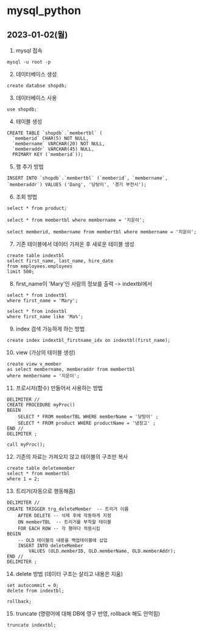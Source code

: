 # mysql_python
## 2023-01-02(월)
1. mysql 접속
```
mysql -u root -p
```
2. 데이터베이스 생성
```
create databse shopdb;
```
3. 데이터베이스 사용
```
use shopdb;
```
4. 테이블 생성
```
CREATE TABLE `shopdb`.`membertbl` (
  `memberid` CHAR(5) NOT NULL,
  `membername` VARCHAR(20) NOT NULL,
  `memberaddr` VARCHAR(45) NULL,
  PRIMARY KEY (`memberid`));
  ```

5. 행 추가 방법
```
INSERT INTO `shopdb`.`membertbl` (`memberid`, `membername`, `memberaddr`) VALUES ('Dang', '당탕이', '경기 부천시');
```

6. 조회 방법
```
select * from product;
```

```
select * from membertbl where membername = '지운이';
```

```
select memberid, membername from membertbl where membername = '지운이';
```

7. 기존 테이블에서 데이터 가져온 후 새로운 테이블 생성
```
create table indextbl
select first_name, last_name, hire_date
from employees.employees
limit 500;
```

8. first_name이 'Mary'인 사람의 정보를 출력 -> indextbl에서
```
select * from indextbl
where first_name = 'Mary';
```

```
select * from indextbl
where first_name like 'Ma%';
```

9. index 검색 가능하게 하는 방법
```
create index indextbl_firstname_idx on indextbl(first_name);
```

10. view (가상의 테이블 생성)
```
create view v_member
as select membername, memberaddr from membertbl
where membername = '지운이';
```

11. 프로시저(함수) 만들어서 사용하는 방법
```
DELIMITER //
CREATE PROCEDURE myProc()
BEGIN
    SELECT * FROM memberTBL WHERE memberName = '당탕이' ;
    SELECT * FROM product WHERE productName = '냉장고' ;
END // 
DELIMITER ;
```
```
call myProc();
```

12. 기존의 자료는 가져오지 않고 테이블의 구조만 복사
```
create table deletemember
select * from membertbl
where 1 = 2;
```

13. 트리거(자동으로 행동해줌)
```
DELIMITER //
CREATE TRIGGER trg_deleteMember  -- 트리거 이름
    AFTER DELETE -- 삭제 후에 작동하게 지정
    ON memberTBL  -- 트리거를 부착할 테이블
    FOR EACH ROW -- 각 행마다 적용시킴
BEGIN 
    -- OLD 테이블의 내용을 백업테이블에 삽입
    INSERT INTO deleteMember
        VALUES (OLD.memberID, OLD.memberName, OLD.memberAddr); 
END //
DELIMITER ;
```

14. delete 방법 (데이터 구조는 살리고 내용은 지움)
```
set autocommit = 0;
delete from indextbl;
```

```
rollback;
```

15. truncate (명령어에 대해 DB에 영구 반영, rollback 해도 안먹힘)
```
truncate indextbl;
```